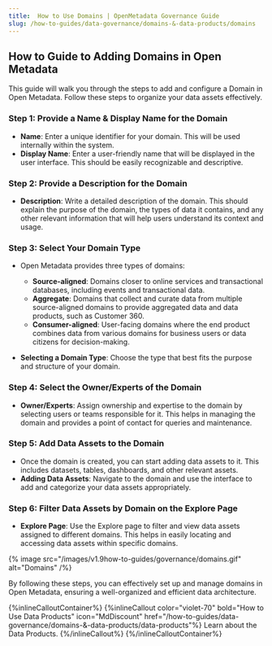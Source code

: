 ```yaml
---
title:  How to Use Domains | OpenMetadata Governance Guide
slug: /how-to-guides/data-governance/domains-&-data-products/domains
---
```


## How to Guide to Adding Domains in Open Metadata

This guide will walk you through the steps to add and configure a Domain in Open Metadata. Follow these steps to organize your data assets effectively.

### Step 1: Provide a Name & Display Name for the Domain

- **Name**: Enter a unique identifier for your domain. This will be used internally within the system.
- **Display Name**: Enter a user-friendly name that will be displayed in the user interface. This should be easily recognizable and descriptive.

### Step 2: Provide a Description for the Domain

- **Description**: Write a detailed description of the domain. This should explain the purpose of the domain, the types of data it contains, and any other relevant information that will help users understand its context and usage.

### Step 3: Select Your Domain Type

- Open Metadata provides three types of domains:
  - **Source-aligned**: Domains closer to online services and transactional databases, including events and transactional data.
  - **Aggregate**: Domains that collect and curate data from multiple source-aligned domains to provide aggregated data and data products, such as Customer 360.
  - **Consumer-aligned**: User-facing domains where the end product combines data from various domains for business users or data citizens for decision-making.

- **Selecting a Domain Type**: Choose the type that best fits the purpose and structure of your domain.

### Step 4: Select the Owner/Experts of the Domain

- **Owner/Experts**: Assign ownership and expertise to the domain by selecting users or teams responsible for it. This helps in managing the domain and provides a point of contact for queries and maintenance.

### Step 5: Add Data Assets to the Domain

- Once the domain is created, you can start adding data assets to it. This includes datasets, tables, dashboards, and other relevant assets.
- **Adding Data Assets**: Navigate to the domain and use the interface to add and categorize your data assets appropriately.

### Step 6: Filter Data Assets by Domain on the Explore Page

- **Explore Page**: Use the Explore page to filter and view data assets assigned to different domains. This helps in easily locating and accessing data assets within specific domains.

{% image
  src="/images/v1.9how-to-guides/governance/domains.gif"
  alt="Domains"
 /%}

By following these steps, you can effectively set up and manage domains in Open Metadata, ensuring a well-organized and efficient data architecture.


{%inlineCalloutContainer%}
 {%inlineCallout
  color="violet-70"
  bold="How to Use Data Products"
  icon="MdDiscount"
  href="/how-to-guides/data-governance/domains-&-data-products/data-products"%}
   Learn about the Data Products.
 {%/inlineCallout%}
{%/inlineCalloutContainer%}
